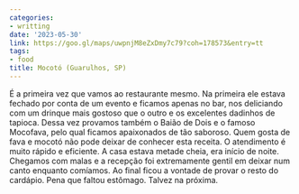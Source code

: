 ```yaml
---
categories:
- writting
date: '2023-05-30'
link: https://goo.gl/maps/uwpnjM8eZxDmy7c79?coh=178573&entry=tt
tags:
- food
title: Mocotó (Guarulhos, SP)
---
```


É a primeira vez que vamos ao restaurante mesmo. Na primeira ele estava fechado por conta de um evento e ficamos apenas no bar, nos deliciando com um drinque mais gostoso que o outro e os excelentes dadinhos de tapioca. Dessa vez provamos também o Baião de Dois e o famoso Mocofava, pelo qual ficamos apaixonados de tão saboroso. Quem gosta de fava e mocotó não pode deixar de conhecer esta receita. O atendimento é muito rápido e eficiente. A casa estava metade cheia, era início de noite. Chegamos com malas e a recepção foi extremamente gentil em deixar num canto enquanto comíamos. Ao final ficou a vontade de provar o resto do cardápio. Pena que faltou estômago. Talvez na próxima.